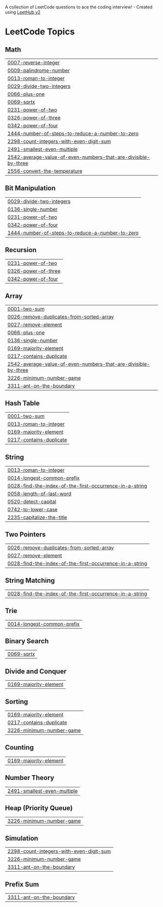 A collection of LeetCode questions to ace the coding interview! - Created using [LeetHub v2](https://github.com/arunbhardwaj/LeetHub-2.0)
<!---LeetCode Topics Start-->
# LeetCode Topics
## Math
|  |
| ------- |
| [0007-reverse-integer](https://github.com/fariskt/leetcode-questions/tree/master/0007-reverse-integer) |
| [0009-palindrome-number](https://github.com/fariskt/leetcode-questions/tree/master/0009-palindrome-number) |
| [0013-roman-to-integer](https://github.com/fariskt/leetcode-questions/tree/master/0013-roman-to-integer) |
| [0029-divide-two-integers](https://github.com/fariskt/leetcode-questions/tree/master/0029-divide-two-integers) |
| [0066-plus-one](https://github.com/fariskt/leetcode-questions/tree/master/0066-plus-one) |
| [0069-sqrtx](https://github.com/fariskt/leetcode-questions/tree/master/0069-sqrtx) |
| [0231-power-of-two](https://github.com/fariskt/leetcode-questions/tree/master/0231-power-of-two) |
| [0326-power-of-three](https://github.com/fariskt/leetcode-questions/tree/master/0326-power-of-three) |
| [0342-power-of-four](https://github.com/fariskt/leetcode-questions/tree/master/0342-power-of-four) |
| [1444-number-of-steps-to-reduce-a-number-to-zero](https://github.com/fariskt/leetcode-questions/tree/master/1444-number-of-steps-to-reduce-a-number-to-zero) |
| [2298-count-integers-with-even-digit-sum](https://github.com/fariskt/leetcode-questions/tree/master/2298-count-integers-with-even-digit-sum) |
| [2491-smallest-even-multiple](https://github.com/fariskt/leetcode-questions/tree/master/2491-smallest-even-multiple) |
| [2542-average-value-of-even-numbers-that-are-divisible-by-three](https://github.com/fariskt/leetcode-questions/tree/master/2542-average-value-of-even-numbers-that-are-divisible-by-three) |
| [2556-convert-the-temperature](https://github.com/fariskt/leetcode-questions/tree/master/2556-convert-the-temperature) |
## Bit Manipulation
|  |
| ------- |
| [0029-divide-two-integers](https://github.com/fariskt/leetcode-questions/tree/master/0029-divide-two-integers) |
| [0136-single-number](https://github.com/fariskt/leetcode-questions/tree/master/0136-single-number) |
| [0231-power-of-two](https://github.com/fariskt/leetcode-questions/tree/master/0231-power-of-two) |
| [0342-power-of-four](https://github.com/fariskt/leetcode-questions/tree/master/0342-power-of-four) |
| [1444-number-of-steps-to-reduce-a-number-to-zero](https://github.com/fariskt/leetcode-questions/tree/master/1444-number-of-steps-to-reduce-a-number-to-zero) |
## Recursion
|  |
| ------- |
| [0231-power-of-two](https://github.com/fariskt/leetcode-questions/tree/master/0231-power-of-two) |
| [0326-power-of-three](https://github.com/fariskt/leetcode-questions/tree/master/0326-power-of-three) |
| [0342-power-of-four](https://github.com/fariskt/leetcode-questions/tree/master/0342-power-of-four) |
## Array
|  |
| ------- |
| [0001-two-sum](https://github.com/fariskt/leetcode-questions/tree/master/0001-two-sum) |
| [0026-remove-duplicates-from-sorted-array](https://github.com/fariskt/leetcode-questions/tree/master/0026-remove-duplicates-from-sorted-array) |
| [0027-remove-element](https://github.com/fariskt/leetcode-questions/tree/master/0027-remove-element) |
| [0066-plus-one](https://github.com/fariskt/leetcode-questions/tree/master/0066-plus-one) |
| [0136-single-number](https://github.com/fariskt/leetcode-questions/tree/master/0136-single-number) |
| [0169-majority-element](https://github.com/fariskt/leetcode-questions/tree/master/0169-majority-element) |
| [0217-contains-duplicate](https://github.com/fariskt/leetcode-questions/tree/master/0217-contains-duplicate) |
| [2542-average-value-of-even-numbers-that-are-divisible-by-three](https://github.com/fariskt/leetcode-questions/tree/master/2542-average-value-of-even-numbers-that-are-divisible-by-three) |
| [3226-minimum-number-game](https://github.com/fariskt/leetcode-questions/tree/master/3226-minimum-number-game) |
| [3311-ant-on-the-boundary](https://github.com/fariskt/leetcode-questions/tree/master/3311-ant-on-the-boundary) |
## Hash Table
|  |
| ------- |
| [0001-two-sum](https://github.com/fariskt/leetcode-questions/tree/master/0001-two-sum) |
| [0013-roman-to-integer](https://github.com/fariskt/leetcode-questions/tree/master/0013-roman-to-integer) |
| [0169-majority-element](https://github.com/fariskt/leetcode-questions/tree/master/0169-majority-element) |
| [0217-contains-duplicate](https://github.com/fariskt/leetcode-questions/tree/master/0217-contains-duplicate) |
## String
|  |
| ------- |
| [0013-roman-to-integer](https://github.com/fariskt/leetcode-questions/tree/master/0013-roman-to-integer) |
| [0014-longest-common-prefix](https://github.com/fariskt/leetcode-questions/tree/master/0014-longest-common-prefix) |
| [0028-find-the-index-of-the-first-occurrence-in-a-string](https://github.com/fariskt/leetcode-questions/tree/master/0028-find-the-index-of-the-first-occurrence-in-a-string) |
| [0058-length-of-last-word](https://github.com/fariskt/leetcode-questions/tree/master/0058-length-of-last-word) |
| [0520-detect-capital](https://github.com/fariskt/leetcode-questions/tree/master/0520-detect-capital) |
| [0742-to-lower-case](https://github.com/fariskt/leetcode-questions/tree/master/0742-to-lower-case) |
| [2235-capitalize-the-title](https://github.com/fariskt/leetcode-questions/tree/master/2235-capitalize-the-title) |
## Two Pointers
|  |
| ------- |
| [0026-remove-duplicates-from-sorted-array](https://github.com/fariskt/leetcode-questions/tree/master/0026-remove-duplicates-from-sorted-array) |
| [0027-remove-element](https://github.com/fariskt/leetcode-questions/tree/master/0027-remove-element) |
| [0028-find-the-index-of-the-first-occurrence-in-a-string](https://github.com/fariskt/leetcode-questions/tree/master/0028-find-the-index-of-the-first-occurrence-in-a-string) |
## String Matching
|  |
| ------- |
| [0028-find-the-index-of-the-first-occurrence-in-a-string](https://github.com/fariskt/leetcode-questions/tree/master/0028-find-the-index-of-the-first-occurrence-in-a-string) |
## Trie
|  |
| ------- |
| [0014-longest-common-prefix](https://github.com/fariskt/leetcode-questions/tree/master/0014-longest-common-prefix) |
## Binary Search
|  |
| ------- |
| [0069-sqrtx](https://github.com/fariskt/leetcode-questions/tree/master/0069-sqrtx) |
## Divide and Conquer
|  |
| ------- |
| [0169-majority-element](https://github.com/fariskt/leetcode-questions/tree/master/0169-majority-element) |
## Sorting
|  |
| ------- |
| [0169-majority-element](https://github.com/fariskt/leetcode-questions/tree/master/0169-majority-element) |
| [0217-contains-duplicate](https://github.com/fariskt/leetcode-questions/tree/master/0217-contains-duplicate) |
| [3226-minimum-number-game](https://github.com/fariskt/leetcode-questions/tree/master/3226-minimum-number-game) |
## Counting
|  |
| ------- |
| [0169-majority-element](https://github.com/fariskt/leetcode-questions/tree/master/0169-majority-element) |
## Number Theory
|  |
| ------- |
| [2491-smallest-even-multiple](https://github.com/fariskt/leetcode-questions/tree/master/2491-smallest-even-multiple) |
## Heap (Priority Queue)
|  |
| ------- |
| [3226-minimum-number-game](https://github.com/fariskt/leetcode-questions/tree/master/3226-minimum-number-game) |
## Simulation
|  |
| ------- |
| [2298-count-integers-with-even-digit-sum](https://github.com/fariskt/leetcode-questions/tree/master/2298-count-integers-with-even-digit-sum) |
| [3226-minimum-number-game](https://github.com/fariskt/leetcode-questions/tree/master/3226-minimum-number-game) |
| [3311-ant-on-the-boundary](https://github.com/fariskt/leetcode-questions/tree/master/3311-ant-on-the-boundary) |
## Prefix Sum
|  |
| ------- |
| [3311-ant-on-the-boundary](https://github.com/fariskt/leetcode-questions/tree/master/3311-ant-on-the-boundary) |
<!---LeetCode Topics End-->